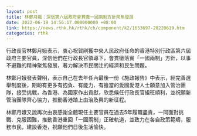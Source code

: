 ```yaml
---
layout: post
title: 林鄭月娥：深信第六屆政府會貫徹一國兩制方針聚焦發展
date: 2022-06-19 14:56:17.000000000 +08:00
link: https://news.rthk.hk/rthk/ch/component/k2/1653697-20220619.htm
categories: rthk
---
```


行政長官林鄭月娥表示，衷心祝賀剛獲中央人民政府任命的香港特別行政區第六屆政府主要官員，深信他們在行政長官領導下，會貫徹落實「一國兩制」方針，以事不避難的精神聚焦發展，著力解決市民關注的經濟和民生問題。

林鄭月娥發表聲明，表示自己在去年任內最後一份《施政報告》中表示，經完善選舉制度後，期盼有更多有抱負、有能力、有擔當的愛國愛港人士願意加入管治團隊，接受挑戰，為香港、為國家作出貢獻，欣悉候任行政長官組班順利，並祝願新管治團隊齊心協力，推動香港踏上由治及興的新征程。

林鄭月娥又說再次由衷感謝全體現任主要官員在過去5年履職盡責，一同面對挑戰、克服困難，推動香港重回「一國兩制」正確軌道，並致力在各自政策範疇，服務市民，建設香港，祝願他們日後生活愉快。

